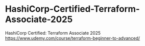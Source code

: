 # HashiCorp-Certified-Terraform-Associate-2025
HashiCorp Certified: Terraform Associate 2025 https://www.udemy.com/course/terraform-beginner-to-advanced/
